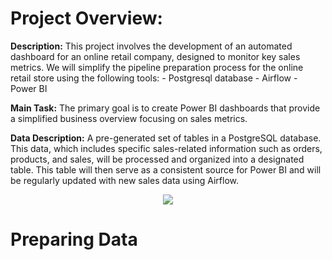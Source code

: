 # Project Overview:

**Description:** This project involves the development of an automated dashboard for an online retail company, designed to monitor key sales metrics. We will simplify the pipeline preparation process for the online retail store using the following tools:
	- Postgresql database
	- Airflow
	- Power BI

**Main Task:** The primary goal is to create Power BI dashboards that provide a simplified business overview focusing on sales metrics.

**Data Description:** A pre-generated set of tables in a PostgreSQL database. This data, which includes specific sales-related information such as orders, products, and sales, will be processed and organized into a designated table. This table will then serve as a consistent source for Power BI and will be regularly updated with new sales data using Airflow.

<p align="center">
  <img src="https://lucid.app/publicSegments/view/3564fc0c-9ef3-44a1-ba8b-819ac82206d3/image.png" />
</p>

# Preparing Data


